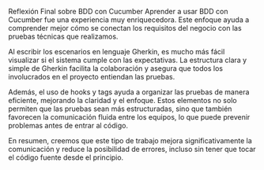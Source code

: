 Reflexión Final sobre BDD con Cucumber
Aprender a usar BDD con Cucumber fue una experiencia muy enriquecedora. Este enfoque ayuda a comprender mejor cómo se conectan los requisitos del negocio con las pruebas técnicas que realizamos.

Al escribir los escenarios en lenguaje Gherkin, es mucho más fácil visualizar si el sistema cumple con las expectativas. La estructura clara y simple de Gherkin facilita la colaboración y asegura que todos los involucrados en el proyecto entiendan las pruebas.

Además, el uso de hooks y tags ayuda a organizar las pruebas de manera eficiente, mejorando la claridad y el enfoque. Estos elementos no solo permiten que las pruebas sean más estructuradas, sino que también favorecen la comunicación fluida entre los equipos, lo que puede prevenir problemas antes de entrar al código.

En resumen, creemos que este tipo de trabajo mejora significativamente la comunicación y reduce la posibilidad de errores, incluso sin tener que tocar el código fuente desde el principio.
